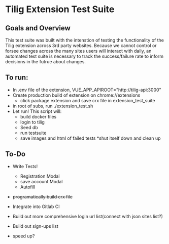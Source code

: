 # Tilig Extension Test Suite

## Goals and Overview

This test suite was built with the intenstion of testing the functionality of the Tilig extension across 3rd party websites. Because we cannot control or forsee changes across the many sites users will interact with daily, an automated test suite is necessary to track the success/failure rate to inform decisions in the futrue about changes.

## To run:

- In .env file of the extension, VUE_APP_APIROOT="http://tilig-api:3000"
- Create production build of extension on chrome://extensions
  - click package extension and save crx file in extension_test_suite
- in root of subs, run ./extension_test.sh
- Let run! This script will:
  - build docker files
  - login to tilig
  - Seed db
  - run testsuite
  - save images and html of failed tests
    \*shut itself down and clean up

## To-Do

- Write Tests!

  - Registration Modal
  - save account Modal
  - Autofill

- ~~programatically build crx file~~
- Integrate into Gitlab CI
- Build out more comprehensive login url list(connect with json sites list?)
- Build out sign-ups list
- speed up?
